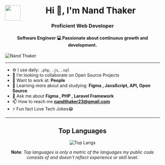 <h1 align="center"> <img align="left" src = "https://github.com/7oSkaaa/7oSkaaa/blob/main/Images/about_me.gif?raw=true" width = 50px>Hi 👋, I'm Nand Thaker </h1>


<h3 align="center">Proficient Web Developer</h3>
<h4 align="center">Software Engineer 💻 Passionate about continuous growth and development.</h4>

<p align="left"> <img src="https://komarev.com/ghpvc/?username=Nand2003&label=Profile%20views&color=0e75b6&style=flat" alt="Nand Thaker" /> </p>

---


- ⚙️ I use daily: `.php`, `.js`, `.sql`
- 👯 I’m looking to collaborate on Open Source Projects
- 💅 Want to work at: **People**
- 🌱 Learning more about and studying: **Figma , JavaScript, API, Open Source**
- 💬 Ask me about **Figma , PHP , Laravel Framework**
- 📫 How to reach me **nandthaker23@gmail.com**
- ⚡ Fun fact Love Tech Jokes😂
---

<div align="center">

## Top Languages

![Top Langs](https://github-readme-stats.vercel.app/api/top-langs/?username=Nand2003&layout=compact&theme=radical)

<b>Note</b>: *Top languages is only a metric of the languages my public code consists of and doesn't reflect experience or skill level.*


     
</div>
